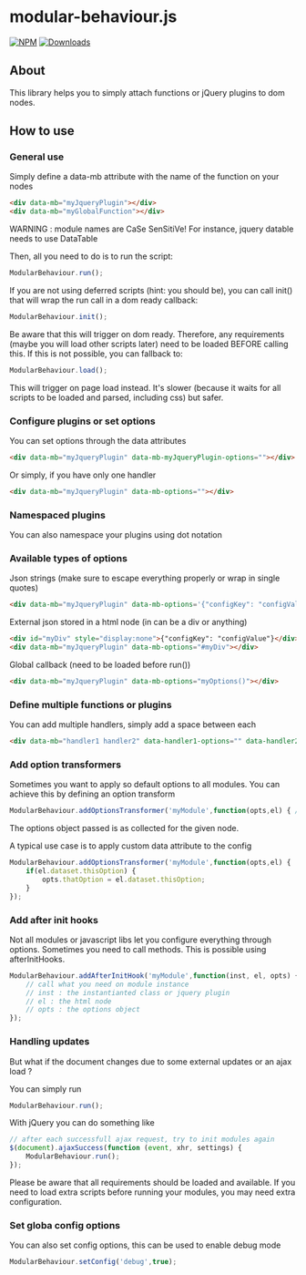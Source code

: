 # modular-behaviour.js

[![NPM](https://nodei.co/npm/modular-behaviour.js.png?mini=true)](https://nodei.co/npm/modular-behaviour.js/) 
[![Downloads](https://img.shields.io/npm/dt/modular-behaviour.js.svg)](https://www.npmjs.com/package/modular-behaviour.js)

## About

This library helps you to simply attach functions or jQuery plugins to dom nodes.

## How to use

### General use

Simply define a data-mb attribute with the name of the function on your nodes

```html
<div data-mb="myJqueryPlugin"></div>
<div data-mb="myGlobalFunction"></div>
```

WARNING : module names are CaSe SenSitiVe! For instance, jquery datable needs to use DataTable

Then, all you need to do is to run the script:

```js
ModularBehaviour.run();
```

If you are not using deferred scripts (hint: you should be), you can call init() that will wrap the run
call in a dom ready callback:

```js
ModularBehaviour.init();
```

Be aware that this will trigger on dom ready. Therefore, any requirements (maybe you will load other scripts later)
need to be loaded BEFORE calling this. If this is not possible, you can fallback to:

```js
ModularBehaviour.load();
```

This will trigger on page load instead. It's slower (because it waits for all scripts to be loaded and parsed, including css)
but safer.

### Configure plugins or set options

You can set options through the data attributes

```html
<div data-mb="myJqueryPlugin" data-mb-myJqueryPlugin-options=""></div>
```

Or simply, if you have only one handler

```html
<div data-mb="myJqueryPlugin" data-mb-options=""></div>
```

### Namespaced plugins

You can also namespace your plugins using dot notation

### Available types of options

Json strings (make sure to escape everything properly or wrap in single quotes)

```html
<div data-mb="myJqueryPlugin" data-mb-options='{"configKey": "configValue"}'></div>
```

External json stored in a html node (in can be a div or anything)

```html
<div id="myDiv" style="display:none">{"configKey": "configValue"}</div>
<div data-mb="myJqueryPlugin" data-mb-options="#myDiv"></div>
```

Global callback (need to be loaded before run())

```html
<div data-mb="myJqueryPlugin" data-mb-options="myOptions()"></div>
```

### Define multiple functions or plugins

You can add multiple handlers, simply add a space between each

```html
<div data-mb="handler1 handler2" data-handler1-options="" data-handler2-options=""></div>
```

### Add option transformers

Sometimes you want to apply so default options to all modules. You can achieve this
by defining an option transform

```js
ModularBehaviour.addOptionsTransformer('myModule',function(opts,el) { // modify here the options object });
```

The options object passed is as collected for the given node.

A typical use case is to apply custom data attribute to the config

```js
ModularBehaviour.addOptionsTransformer('myModule',function(opts,el) {
    if(el.dataset.thisOption) {
        opts.thatOption = el.dataset.thisOption;
    }
});
```

### Add after init hooks

Not all modules or javascript libs let you configure everything through options. Sometimes
you need to call methods. This is possible using afterInitHooks.

```js
ModularBehaviour.addAfterInitHook('myModule',function(inst, el, opts) { 
    // call what you need on module instance 
    // inst : the instantianted class or jquery plugin
    // el : the html node
    // opts : the options object
});
```

### Handling updates

But what if the document changes due to some external updates or an ajax load ?

You can simply run

```js
ModularBehaviour.run();
```

With jQuery you can do something like

```js
// after each successfull ajax request, try to init modules again
$(document).ajaxSuccess(function (event, xhr, settings) {
    ModularBehaviour.run();
});
```

Please be aware that all requirements should be loaded and available.
If you need to load extra scripts before running your modules, you may
need extra configuration.

### Set globa config options

You can also set config options, this can be used to enable debug mode

```js
ModularBehaviour.setConfig('debug',true);
```
